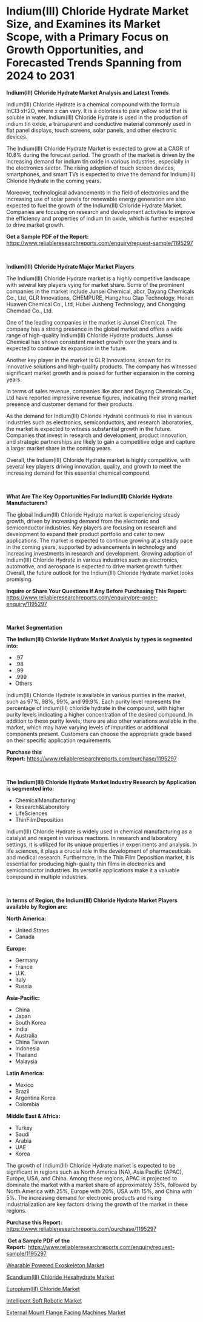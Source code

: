 <p><h1>Indium(III) Chloride Hydrate Market Size, and Examines its Market Scope, with a Primary Focus on Growth Opportunities, and Forecasted Trends Spanning from 2024 to 2031</h1></p><p><strong>Indium(III) Chloride Hydrate Market Analysis and Latest Trends</strong></p>
<p><p>Indium(III) Chloride Hydrate is a chemical compound with the formula InCl3·xH2O, where x can vary. It is a colorless to pale yellow solid that is soluble in water. Indium(III) Chloride Hydrate is used in the production of indium tin oxide, a transparent and conductive material commonly used in flat panel displays, touch screens, solar panels, and other electronic devices.</p><p>The Indium(III) Chloride Hydrate Market is expected to grow at a CAGR of 10.8% during the forecast period. The growth of the market is driven by the increasing demand for indium tin oxide in various industries, especially in the electronics sector. The rising adoption of touch screen devices, smartphones, and smart TVs is expected to drive the demand for Indium(III) Chloride Hydrate in the coming years.</p><p>Moreover, technological advancements in the field of electronics and the increasing use of solar panels for renewable energy generation are also expected to fuel the growth of the Indium(III) Chloride Hydrate Market. Companies are focusing on research and development activities to improve the efficiency and properties of indium tin oxide, which is further expected to drive market growth.</p></p>
<p><strong>Get a Sample PDF of the Report:&nbsp;</strong> <a href="https://www.reliableresearchreports.com/enquiry/request-sample/1195297">https://www.reliableresearchreports.com/enquiry/request-sample/1195297</a></p>
<p>&nbsp;</p>
<p><strong>Indium(III) Chloride Hydrate Major Market Players</strong></p>
<p><p>The Indium(III) Chloride Hydrate market is a highly competitive landscape with several key players vying for market share. Some of the prominent companies in the market include Junsei Chemical, abcr, Dayang Chemicals Co., Ltd, GLR Innovations, CHEMPURE, Hangzhou Clap Technology, Henan Huawen Chemical Co., Ltd, Hubei Jusheng Technology, and Chongqing Chemdad Co., Ltd.</p><p>One of the leading companies in the market is Junsei Chemical. The company has a strong presence in the global market and offers a wide range of high-quality Indium(III) Chloride Hydrate products. Junsei Chemical has shown consistent market growth over the years and is expected to continue its expansion in the future.</p><p>Another key player in the market is GLR Innovations, known for its innovative solutions and high-quality products. The company has witnessed significant market growth and is poised for further expansion in the coming years.</p><p>In terms of sales revenue, companies like abcr and Dayang Chemicals Co., Ltd have reported impressive revenue figures, indicating their strong market presence and customer demand for their products.</p><p>As the demand for Indium(III) Chloride Hydrate continues to rise in various industries such as electronics, semiconductors, and research laboratories, the market is expected to witness substantial growth in the future. Companies that invest in research and development, product innovation, and strategic partnerships are likely to gain a competitive edge and capture a larger market share in the coming years.</p><p>Overall, the Indium(III) Chloride Hydrate market is highly competitive, with several key players driving innovation, quality, and growth to meet the increasing demand for this essential chemical compound.</p></p>
<p>&nbsp;</p>
<p><strong>What Are The Key Opportunities For Indium(III) Chloride Hydrate Manufacturers?</strong></p>
<p><p>The global Indium(III) Chloride Hydrate market is experiencing steady growth, driven by increasing demand from the electronic and semiconductor industries. Key players are focusing on research and development to expand their product portfolio and cater to new applications. The market is expected to continue growing at a steady pace in the coming years, supported by advancements in technology and increasing investments in research and development. Growing adoption of Indium(III) Chloride Hydrate in various industries such as electronics, automotive, and aerospace is expected to drive market growth further. Overall, the future outlook for the Indium(III) Chloride Hydrate market looks promising.</p></p>
<p><strong>Inquire or Share Your Questions If Any Before Purchasing This Report:</strong> <a href="https://www.reliableresearchreports.com/enquiry/pre-order-enquiry/1195297">https://www.reliableresearchreports.com/enquiry/pre-order-enquiry/1195297</a></p>
<p>&nbsp;</p>
<p><strong>Market Segmentation</strong></p>
<p><strong>The Indium(III) Chloride Hydrate Market Analysis by types is segmented into:</strong></p>
<p><ul><li>.97</li><li>.98</li><li>.99</li><li>.999</li><li>Others</li></ul></p>
<p><p>Indium(III) Chloride Hydrate is available in various purities in the market, such as 97%, 98%, 99%, and 99.9%. Each purity level represents the percentage of indium(III) chloride hydrate in the compound, with higher purity levels indicating a higher concentration of the desired compound. In addition to these purity levels, there are also other variations available in the market, which may have varying levels of impurities or additional components present. Customers can choose the appropriate grade based on their specific application requirements.</p></p>
<p><strong>Purchase this Report:&nbsp;</strong><a href="https://www.reliableresearchreports.com/purchase/1195297">https://www.reliableresearchreports.com/purchase/1195297</a></p>
<p>&nbsp;</p>
<p><strong>The Indium(III) Chloride Hydrate Market Industry Research by Application is segmented into:</strong></p>
<p><ul><li>ChemicalManufacturing</li><li>Research&Laboratory</li><li>LifeSciences</li><li>ThinFilmDeposition</li></ul></p>
<p><p>Indium(III) Chloride Hydrate is widely used in chemical manufacturing as a catalyst and reagent in various reactions. In research and laboratory settings, it is utilized for its unique properties in experiments and analysis. In life sciences, it plays a crucial role in the development of pharmaceuticals and medical research. Furthermore, in the Thin Film Deposition market, it is essential for producing high-quality thin films in electronics and semiconductor industries. Its versatile applications make it a valuable compound in multiple industries.</p></p>
<p>&nbsp;</p>
<p><strong>In terms of Region, the Indium(III) Chloride Hydrate Market Players available by Region are:</strong></p>
<p>
    <p> <strong> North America: </strong>
        <ul>
            <li>United States</li>
            <li>Canada</li>
        </ul>
        </p> 
    <p> <strong> Europe: </strong>
        <ul>
            <li>Germany</li>
            <li>France</li>
            <li>U.K.</li>
            <li>Italy</li>
            <li>Russia</li>
        </ul>
        </p> 
    <p> <strong> Asia-Pacific: </strong>
        <ul>
            <li>China</li>
            <li>Japan</li>
            <li>South Korea</li>
            <li>India</li>
            <li>Australia</li>
            <li>China Taiwan</li>
            <li>Indonesia</li>
            <li>Thailand</li>
            <li>Malaysia</li>
        </ul>
        </p> 
    <p> <strong> Latin America: </strong>
        <ul>
            <li>Mexico</li>
            <li>Brazil</li>
            <li>Argentina Korea</li>
            <li>Colombia</li>
        </ul>
        </p> 
    <p> <strong> Middle East & Africa: </strong>
        <ul>
            <li>Turkey</li>
            <li>Saudi</li>
            <li>Arabia</li>
            <li>UAE</li>
            <li>Korea</li>
        </ul>
    </p>
    </p>
<p><p>The growth of Indium(III) Chloride Hydrate market is expected to be significant in regions such as North America (NA), Asia Pacific (APAC), Europe, USA, and China. Among these regions, APAC is projected to dominate the market with a market share of approximately 35%, followed by North America with 25%, Europe with 20%, USA with 15%, and China with 5%. The increasing demand for electronic products and rising industrialization are key factors driving the growth of the market in these regions.</p></p>
<p><strong>Purchase this Report: </strong><a href="https://www.reliableresearchreports.com/purchase/1195297">https://www.reliableresearchreports.com/purchase/1195297</a></p>
<p>&nbsp;<strong>Get a Sample PDF of the Report:&nbsp;&nbsp;</strong><a href="https://www.reliableresearchreports.com/enquiry/request-sample/1195297">https://www.reliableresearchreports.com/enquiry/request-sample/1195297</a></p>
<p><strong></strong></p>
<p><p><a href="https://issuu.com/reportprime-2/docs/wearable-powered-exoskeleton-market-size-2030.pptx">Wearable Powered Exoskeleton Market</a></p><p><a href="https://github.com/irfadac/Market-Research-Report-List-1/blob/main/scandiumiii-chloride-hexahydrate-market.md">Scandium(III) Chloride Hexahydrate Market</a></p><p><a href="https://github.com/ashepherd82/Market-Research-Report-List-3/blob/main/europiumiii-chloride-market.md">Europium(III) Chloride Market</a></p><p><a href="https://issuu.com/reportprime-2/docs/intelligent-soft-robotic-market-size-2030.pptx">Intelligent Soft Robotic Market</a></p><p><a href="https://medium.com/@lottiejerde6456/external-mount-flange-facing-machines-market-exploring-market-share-market-trends-and-future-b17147584b79">External Mount Flange Facing Machines Market</a></p></p>